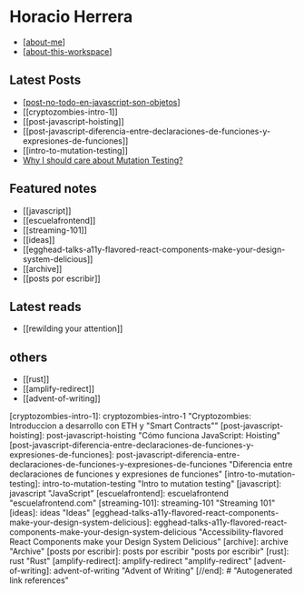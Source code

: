 # Horacio Herrera

- [[about-me]]
- [[about-this-workspace]]

## Latest Posts

- [[post-no-todo-en-javascript-son-objetos]]
- [[cryptozombies-intro-1]]
- [[post-javascript-hoisting]]
- [[post-javascript-diferencia-entre-declaraciones-de-funciones-y-expresiones-de-funciones]]
- [[intro-to-mutation-testing]]
- [Why I should care about Mutation Testing?](https://dev.to/horacioh/why-i-should-care-about-mutation-testing-4i92)

## Featured notes

- [[javascript]]
- [[escuelafrontend]]
- [[streaming-101]]
- [[ideas]]
- [[egghead-talks-a11y-flavored-react-components-make-your-design-system-delicious]]
- [[archive]]
- [[posts por escribir]]

## Latest reads

- [[rewilding your attention]]

## others

- [[rust]]
- [[amplify-redirect]]
- [[advent-of-writing]]

[//begin]: # "Autogenerated link references for markdown compatibility"
[about-me]: about-me "About Me"
[about-this-workspace]: about-this-workspace "About this workspace"
[post-no-todo-en-javascript-son-objetos]: post-no-todo-en-javascript-son-objetos "Aprendamos sobre los Tipos Primitivos de JavaScript"
[cryptozombies-intro-1]: cryptozombies-intro-1 "Cryptozombies: Introduccion a desarrollo con ETH y "Smart Contracts""
[post-javascript-hoisting]: post-javascript-hoisting "Cómo funciona JavaScript: Hoisting"
[post-javascript-diferencia-entre-declaraciones-de-funciones-y-expresiones-de-funciones]: post-javascript-diferencia-entre-declaraciones-de-funciones-y-expresiones-de-funciones "Diferencia entre declaraciones de funciones y expresiones de funciones"
[intro-to-mutation-testing]: intro-to-mutation-testing "Intro to mutation testing"
[javascript]: javascript "JavaScript"
[escuelafrontend]: escuelafrontend "escuelafrontend.com"
[streaming-101]: streaming-101 "Streaming 101"
[ideas]: ideas "Ideas"
[egghead-talks-a11y-flavored-react-components-make-your-design-system-delicious]: egghead-talks-a11y-flavored-react-components-make-your-design-system-delicious "Accessibility-flavored React Components make your Design System Delicious"
[archive]: archive "Archive"
[posts por escribir]: posts por escribir "posts por escribir"
[rust]: rust "Rust"
[amplify-redirect]: amplify-redirect "amplify-redirect"
[advent-of-writing]: advent-of-writing "Advent of Writing"
[//end]: # "Autogenerated link references"
